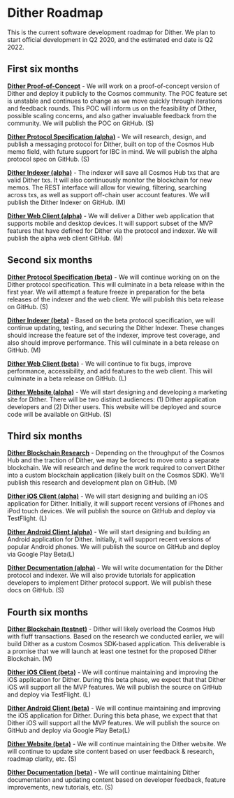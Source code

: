 # Dither Roadmap

This is the current software development roadmap for Dither. We plan to start official development in Q2 2020, and the estimated end date is Q2 2022.

## First six months

[**Dither Proof-of-Concept**](./roadmap-01-poc.md) - We will work on a proof-of-concept version of Dither and deploy it publicly to the Cosmos community. The POC feature set is unstable and continues to change as we move quickly through iterations and feedback rounds. This POC will inform us on the feasibility of Dither, possible scaling concerns, and also gather invaluable feedback from the community. We will publish the POC on GitHub. (S)

[**Dither Protocol Specification (alpha)**](./roadmap-02-spec.md) - We will research, design, and publish a messaging protocol for Dither, built on top of the Cosmos Hub memo field, with future support for IBC  in mind. We will publish the alpha protocol spec on GitHub. (S)

[**Dither Indexer (alpha)**](./roadmap-03-indexer.md) - The indexer will save all Cosmos Hub txs that are valid Dither txs. It will also continuously monitor the blockchain for new memos. The REST interface will allow for viewing, filtering, searching across txs, as well as support off-chain user account features. We will publish the Dither Indexer on GitHub. (M)

[**Dither Web Client (alpha)**](./roadmap-04-webapp.md) - We will deliver a Dither web application that supports mobile and desktop devices. It will support subset of the MVP features that have defined for Dither via the protocol and indexer. We will publish the alpha web client GitHub. (M)

## Second six months

[**Dither Protocol Specification (beta)**](./roadmap-05-spec.md) - We will continue working on on the Dither protocol specification. This will culminate in a beta release within the first year. We will attempt a feature freeze in preparation for the beta releases of the indexer and the web client. We will publish this beta release on GitHub. (S)

[**Dither Indexer (beta)**](./roadmap-06-indexer.md) - Based on the beta protocol specification, we will continue updating, testing, and securing the Dither Indexer. These changes should increase the feature set of the indexer, improve test coverage, and also should improve performance. This will culminate in a beta release on GitHub. (M)

[**Dither Web Client (beta)**](./roadmap-07-webapp.md) - We will continue to fix bugs, improve performance, accessibility, and add features to the web client. This will culminate in a beta release on GitHub. (L)

[**Dither Website (alpha)**](./roadmap-08-website.md) - We will start designing and developing a marketing site for Dither. There will be two distinct audiences: (1) Dither application developers and (2) Dither users. This website will be deployed and source code will be available on GitHub. (S)

## Third six months 

[**Dither Blockchain Research**](./roadmap-09-blockchain.md) - Depending on the throughput of the Cosmos Hub and the traction of Dither, we may be forced to move onto a separate blockchain. We will research and define the work required to convert Dither into a custom blockchain application (likely built on the Cosmos SDK). We'll publish this research and development plan on GitHub. (M) 

[**Dither iOS Client (alpha)**](./roadmap-10-ios.md) - We will start designing and building an iOS application for Dither. Initially, it will support recent versions of iPhones and iPod touch devices. We will publish the source on GitHub and deploy via TestFlight. (L)

[**Dither Android Client (alpha)**](./roadmap-11-android.md) - We will start designing and building an Android application for Dither. Initially, it will support recent versions of popular Android phones. We will publish the source on GitHub and deploy via Google Play Beta(L)

[**Dither Documentation (alpha)**](./roadmap-12-docs.md) - We will write documentation for the Dither protocol and indexer. We will also provide tutorials for application developers to implement Dither protocol support. We will publish these docs on GitHub. (S)

## Fourth six months

[**Dither Blockchain (testnet)**](./roadmap-13-blockchain.md) - Dither will likely overload the Cosmos Hub with fluff transactions. Based on the research we conducted earlier, we will build Dither as a custom Cosmos SDK-based application. This deliverable is a promise that we will launch at least one testnet for the proposed Dither Blockchain. (M) 

[**Dither iOS Client (beta)**](./roadmap-14-ios.md) - We will continue maintaining and improving the iOS application for Dither. During this beta phase, we expect that that Dither iOS will support all the MVP features. We will publish the source on GitHub and deploy via TestFlight. (L)

[**Dither Android Client (beta)**](./roadmap-15-android.md) - We will continue maintaining and improving the iOS application for Dither. During this beta phase, we expect that that Dither iOS will support all the MVP features. We will publish the source on GitHub and deploy via Google Play Beta(L)

[**Dither Website (beta)**](./roadmap-16-website.md) - We will continue maintaining the Dither website. We will continue to update site content based on user feedback & research, roadmap clarity, etc. (S)

[**Dither Documentation (beta)**](./roadmap-17-docs.md) - We will continue maintaining Dither documentation and updating content based on developer feedback, feature improvements, new tutorials, etc. (S)
